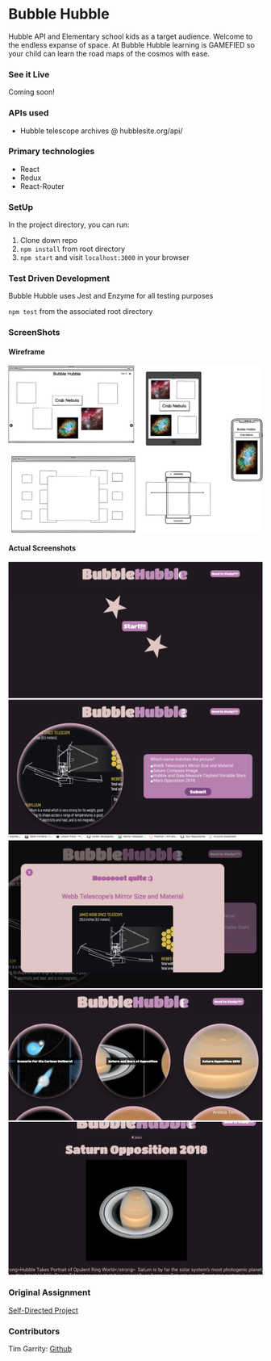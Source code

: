 # Bubble Hubble

Hubble API and Elementary school kids as a target audience. Welcome to the endless expanse of space. At Bubble Hubble learning is GAMEFIED so your child can learn the road maps of the cosmos with ease.

### See it Live
Coming soon!

### APIs used
* Hubble telescope archives @ hubblesite.org/api/

### Primary technologies
* React
* Redux
* React-Router

### SetUp

In the project directory, you can run:

1. Clone down repo
2. `npm install` from root directory
3. `npm start` and visit `localhost:3000` in your browser

### Test Driven Development

Bubble Hubble uses Jest and Enzyme for all testing purposes

`npm test` from the associated root directory

### ScreenShots

#### Wireframe

![Wireframe](./public/bubble-hubble.png)

#### Actual Screenshots

![ScreenShot1](./public/1-screenshot.png)
![ScreenShot2](./public/2-screenshot.png)
![ScreenShot3](./public/3-screenshot.png)
![ScreenShot4](./public/4-screenshot.png)
![ScreenShot5](./public/5-screenshot.png)
### Original Assignment

[Self-Directed Project](http://frontend.turing.io/projects/self-directed-project.html)

### Contributors

Tim Garrity: [Github](https://github.com/Salamandastron1)<br>
